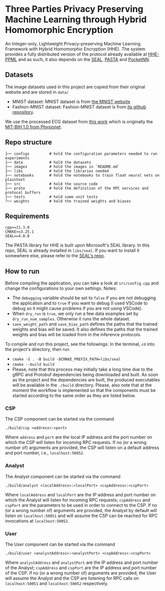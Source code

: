 # Three Parties Privacy Preserving Machine Learning through Hybrid Homomorphic Encryption

An Integer-only, Lightweight Privacy-preserving Machine Learning Framework with Hybrid Homomorphic Encryption (HHE). The system provides a fully distributed version of the protocol already available at [HHE-PPML](https://github.com/iammrgenie/hhe_ppml)
and as such, it also depends on the [SEAL](https://github.com/microsoft/SEAL), [PASTA](https://github.com/IAIK/hybrid-HE-framework) and [PocketNN](https://github.com/khoaguin/PocketNN).

## Datasets

The image datasets used in this project are copied from their original website and are stored in `data/`

- MNIST dataset: MNIST dataset is from [the MNIST website](http://yann.lecun.com/exdb/mnist/)
- Fashion-MNIST dataset: Fashion-MNIST dataset is from [its github repository](https://github.com/zalandoresearch/fashion-mnist).

We use the processed ECG dataset from [this work](https://github.com/SharifAbuadbba/split-learning-1D) which is originally the [MIT-BIH 1.0 from Physionet](https://www.physionet.org/content/mitdb/1.0.0/).

## Repo structure

```
├── configs         # hold the configuration parameters needed to run experiments
├── data            # hold the datasets
├── images          # hold the images in `README.md`
├── libs            # hold the libraries needed
├── notebooks       # hold the notebooks to train float neural nets on plaintext 
├── src             # hold the source code
├── proto           # hold the definition of the RPC services and protocol buffers
├── tests           # hold some unit tests
└── weights         # hold the trained weights and biases
```

## Requirements

`cpp==11.3.0`  
`CMAKE>=3.25.1`  
`SEAL==4.0.0`

The PASTA library for HHE is built upon Microsoft's SEAL library. In this repo, SEAL is already installed in `libs/seal`. If you want to install it somewhere else, please refer to the [SEAL's repo](https://github.com/microsoft/SEAL).

## How to run

Before compiling the application, you can take a look at `src/config.cpp` and change the configurations to your own settings. Notes:

- The `debugging` variable should be set to `false` if you are not debugging the application and to `true` if you want to debug (I used VSCode to debug so it might cause problems if you are not using VSCode).
- When `dry_run` is `true`, we only run a few data examples set by `dry_run_num_samples`. Otherwise it runs the whole dataset.
- `save_weight_path` and `save_bias_path` defines the paths that the trained weights and bias will be saved. It also defines the paths that the trained weights and bias will be loaded from in the inference protocols.

To compile and run this project, see the followings:
In the terminal, `cd` into the project's directory, then run
- `cmake -S . -B build -DCMAKE_PREFIX_PATH=libs/seal`  
- `cmake --build build`  
- Please, note that this process may initially take a long time due to the gRPC and Protobuf dependencies being downloaded and built. As soon as the project and the dependencies are built, the produced executables will be available in the `./build` directory. Please, also note that at the moment the workflow is implemented so that the components must be started according to the same order as they are listed below.

### CSP
The CSP component can be started via the command
```
./build/csp <address>:<port>
```
Where `address` and `port` are the local IP address and the port number on which the CSP will listen for incoming RPC requests. If no (or a wrong number of) arguments are provided, the CSP will listen on a default address and port number, i.e., `localhost:50052`.

### Analyst
The Analyst component can be started via the command
```
./build/analyst <localAddress>:<localPort> <cspAddress>:<cspPort>
```
Where `localAddress` and `localPort` are the IP address and port number on which the Analyst will listen for incoming RPC requests; `cspAddress` and `cspPort` are the parameters to be used in order to connect to the CSP. If no (or a wrong number of) arguments are provided, the Analyst by default will listen on `localhost:50051` and will assume the CSP can be reached for RPC invocations at `localhost:50052`.

### User
The User component can be started via the command
```
./build/user <analystAddress>:<analystPort> <cspAddress>:<cspPort>
```
Where `analystAddress` and `analystPort` are the IP address and port number of the Analyst; `cspAddress` and `cspPort` are the IP address and port number of the CSP. If no (or a wrong number of) arguments are provided, the User will assume the Analyst and the CSP are listening for RPC calls on `localhost:50051` and `localhost:50052` respectively.
